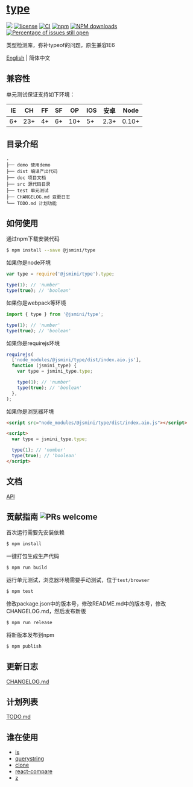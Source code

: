 # [type](https://github.com/jsmini/type)

[![](https://img.shields.io/badge/Powered%20by-jslib%20base-brightgreen.svg)](https://github.com/yanhaijing/jslib-base)
[![license](https://img.shields.io/badge/license-MIT-blue.svg)](https://github.com/jsmini/type/blob/master/LICENSE)
[![CI](https://github.com/jsmini/type/actions/workflows/ci.yml/badge.svg?branch=master)](https://github.com/jsmini/type/actions/workflows/ci.yml)
[![npm](https://img.shields.io/badge/npm-0.10.0-orange.svg)](https://www.npmjs.com/package/@jsmini/type)
[![NPM downloads](http://img.shields.io/npm/dm/@jsmini/type.svg?style=flat-square)](http://www.npmtrends.com/@jsmini/type)
[![Percentage of issues still open](http://isitmaintained.com/badge/open/jsmini/type.svg)](http://isitmaintained.com/project/jsmini/type 'Percentage of issues still open')

类型检测库，弥补typeof的问题，原生兼容IE6

[English](./README.md) | 简体中文

## 兼容性

单元测试保证支持如下环境：

| IE  | CH  | FF  | SF  | OP  | IOS | 安卓 | Node  |
| --- | --- | --- | --- | --- | --- | ---- | ----- |
| 6+  | 23+ | 4+  | 6+  | 10+ | 5+  | 2.3+ | 0.10+ |

## 目录介绍

```
.
├── demo 使用demo
├── dist 编译产出代码
├── doc 项目文档
├── src 源代码目录
├── test 单元测试
├── CHANGELOG.md 变更日志
└── TODO.md 计划功能
```

## 如何使用

通过npm下载安装代码

```bash
$ npm install --save @jsmini/type
```

如果你是node环境

```js
var type = require('@jsmini/type').type;

type(1); // 'number'
type(true); // 'boolean'
```

如果你是webpack等环境

```js
import { type } from '@jsmini/type';

type(1); // 'number'
type(true); // 'boolean'
```

如果你是requirejs环境

```js
requirejs(
  ['node_modules/@jsmini/type/dist/index.aio.js'],
  function (jsmini_type) {
    var type = jsmini_type.type;

    type(1); // 'number'
    type(true); // 'boolean'
  },
);
```

如果你是浏览器环境

```html
<script src="node_modules/@jsmini/type/dist/index.aio.js"></script>

<script>
  var type = jsmini_type.type;

  type(1); // 'number'
  type(true); // 'boolean'
</script>
```

## 文档

[API](https://github.com/jsmini/type/blob/master/doc/api.md)

## 贡献指南 ![PRs welcome](https://img.shields.io/badge/PRs-welcome-brightgreen.svg)

首次运行需要先安装依赖

```bash
$ npm install
```

一键打包生成生产代码

```bash
$ npm run build
```

运行单元测试，浏览器环境需要手动测试，位于`test/browser`

```bash
$ npm test
```

修改package.json中的版本号，修改README.md中的版本号，修改CHANGELOG.md，然后发布新版

```bash
$ npm run release
```

将新版本发布到npm

```bash
$ npm publish
```

## 更新日志

[CHANGELOG.md](https://github.com/jsmini/type/blob/master/CHANGELOG.md)

## 计划列表

[TODO.md](https://github.com/jsmini/type/blob/master/TODO.md)

## 谁在使用

- [is](https://github.com/jsmini/is)
- [querystring](https://github.com/jsmini/querystring)
- [clone](https://github.com/jsmini/clone)
- [react-compare](https://github.com/fXy-during/react-compare)
- [z](https://github.com/PinghuaZhuang/z)

